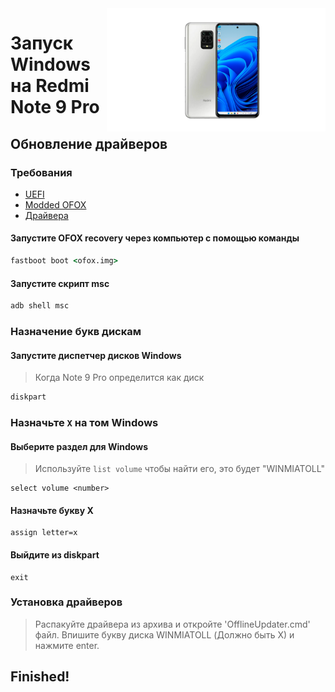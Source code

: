 <img align="right" src="https://github.com/Rubanoxd/Port-Windows-11-redmi-note-9_pro/blob/main/Miatoll.png" width="350" alt="Windows 11 Running On A Redmi Note 9 Pro">


# Запуск Windows на Redmi Note 9 Pro

## Обновление драйверов

### Требования

- [UEFI](https://github.com/Rubanoxd/Port-Windows-11-redmi-note-9_pro/releases/tag/UefiV3)
- [Modded OFOX](https://github.com/Rubanoxd/Port-Windows-11-redmi-note-9_pro/releases/tag/modded-ofox)
- [Драйвера](https://github.com/N1kroks/7xx-Drivers/releases/latest)

#### Запустите OFOX recovery через компьютер с помощью команды

```cmd
fastboot boot <ofox.img>
```

#### Запустите скрипт msc

```cmd
adb shell msc
```

### Назначение букв дискам

#### Запустите диспетчер дисков Windows

> Когда Note 9 Pro определится как диск

```cmd
diskpart
```

### Назначьте `X` на том Windows

#### Выберите раздел для Windows
> Используйте  `list volume` чтобы найти его, это будет "WINMIATOLL"

```diskpart
select volume <number>
```

#### Назначьте букву X
```diskpart
assign letter=x
```

#### Выйдите из diskpart
```diskpart
exit
```


### Установка драйверов

> Распакуйте драйвера из архива и откройте 'OfflineUpdater.cmd' файл. Впишите букву диска WINMIATOLL (Должно быть X) и нажмите enter.

## Finished!
